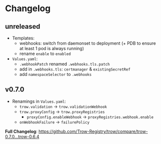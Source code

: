 # Changelog

## unreleased

* Templates:
  * webhooks: switch from daemonset to deployment (+ PDB to ensure at least 1 pod is always running)
  * rename `enable` to `enabled`
* `Values.yaml`:
  * `.webhookPatch` renamed `.webhooks.tls.patch`
  * add in `.webhooks.tls`: `certmanager` & `existingSecretRef`
  * add `namespaceSelector` to `.webhooks`

## v0.7.0

* Renamings in `Values.yaml`:
  * `trow.validation` -> `trow.validationWebhook`
  * `trow.proxyConfig` -> `trow.proxyRegistries`
    * `proxyConfig.enableWebhook` -> `proxyRegistries.webhook.enable`
  * `onWebhookFailure` -> `failurePolicy`

**Full Changelog**: <https://github.com/Trow-Registry/trow/compare/trow-0.7.0...trow-0.6.4>
